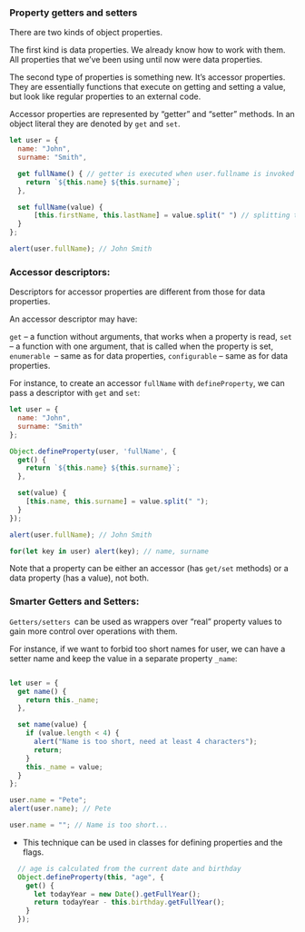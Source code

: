 ### Property getters and setters

There are two kinds of object properties.

The first kind is data properties. We already know how to work with them. All properties that we’ve been using until now were data properties.

The second type of properties is something new. It’s accessor properties. They are essentially functions that execute on getting and setting a value, but look like regular properties to an external code.

Accessor properties are represented by “getter” and “setter” methods. In an object literal they are denoted by ``get`` and ``set``. 

```js
let user = {
  name: "John",
  surname: "Smith",

  get fullName() { // getter is executed when user.fullname is invoked not as a function though
    return `${this.name} ${this.surname}`;
  },

  set fullName(value) {
      [this.firstName, this.lastName] = value.split(" ") // splitting the string and assigning it to properties. 
  }
};

alert(user.fullName); // John Smith
```

### Accessor descriptors: 
Descriptors for accessor properties are different from those for data properties.

An accessor descriptor may have:

``get`` – a function without arguments, that works when a property is read,
``set`` – a function with one argument, that is called when the property is set,
``enumerable ``– same as for data properties,
``configurable`` – same as for data properties.

For instance, to create an accessor ``fullName`` with ``defineProperty``, we can pass a descriptor with ``get`` and ``set``:

```js
let user = {
  name: "John",
  surname: "Smith"
};

Object.defineProperty(user, 'fullName', {
  get() {
    return `${this.name} ${this.surname}`;
  },

  set(value) {
    [this.name, this.surname] = value.split(" ");
  }
});

alert(user.fullName); // John Smith

for(let key in user) alert(key); // name, surname
```
Note that a property can be either an accessor (has ``get/set`` methods) or a data property (has a value), not both.

### Smarter Getters and Setters: 

``Getters/setters ``can be used as wrappers over “real” property values to gain more control over operations with them.

For instance, if we want to forbid too short names for user, we can have a setter name and keep the value in a separate property ``_name``:
```js

let user = {
  get name() {
    return this._name;
  },

  set name(value) {
    if (value.length < 4) {
      alert("Name is too short, need at least 4 characters");
      return;
    }
    this._name = value;
  }
};

user.name = "Pete";
alert(user.name); // Pete

user.name = ""; // Name is too short...
```

- This technique can be used in classes for defining properties and the flags.
```js
  // age is calculated from the current date and birthday
  Object.defineProperty(this, "age", {
    get() {
      let todayYear = new Date().getFullYear();
      return todayYear - this.birthday.getFullYear();
    }
  });
```
